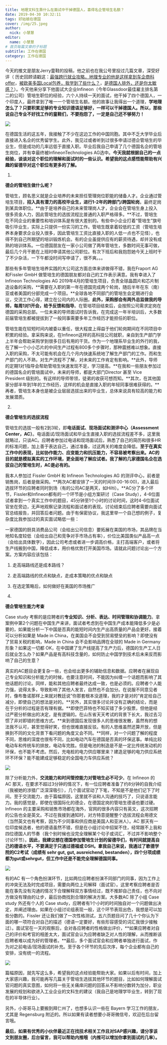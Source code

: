 ```yaml
---
title: 地理文科生靠什么在面试中干掉德国人，喜得名企管培生名额？
date: 2019-04-30 10:32:11
tags: 好姑娘在德国
cover: /img/25.jpeg
author: 
  nick: 小慧慧
editor:
  name: 小慧慧
# 首页每篇文章的子标题
subtitle: 工作在德国
category: 工作在德国
---
```


今天的推文是朋友Jerry童鞋的投稿，他之前也在我公号里投过几篇文章，深受好评（ 历史回顾请戳这：[最强跨行就业攻略，地理专业的他是这样拿到车企商科offer](http://mp.weixin.qq.com/s?__biz=MzI0OTE4MTY1Ng==&mid=2649563311&idx=1&sn=dac53900b278ef1b64d601289217197f&chksm=f18ce418c6fb6d0e957a95d64af862f41783606af6b891999d13ed0ddbb33f270a5fce923da4&scene=21#wechat_redirect)，[被欧美多国Local包养，我学到了些什么？](http://mp.weixin.qq.com/s?__biz=MzI0OTE4MTY1Ng==&mid=2649564143&idx=1&sn=d967b3e9df0a9e14c1e07eb4cd9d9a38&chksm=f18ce758c6fb6e4ef6e21376d9bc6fe041ac41f193ac6e2ee0460fab221ba54fa6202936c322&scene=21#wechat_redirect)，[是德国人排外，还是你太敏感？](http://mp.weixin.qq.com/s?__biz=MzI0OTE4MTY1Ng==&mid=2649564193&idx=1&sn=7aef39c3b51e1206e3131f5066a79348&chksm=f18ce096c6fb69801c91da03eebb125a11287b87d4acd7f4a34782ff04673da03ac1b5631c1a&scene=21#wechat_redirect)）。今天他来分享下他面试大企业Infineon（今年Glassdoor最佳雇主排名第二的公司）管培生职位的经验，六个人持续一天的面试，他干掉了四个德国人，一个印度人，最终拿到了唯一一个管培生名额。他的故事让我得出一个道理，**学地理怎么了？只要积累足够的专业知识德语足够好，一样可以干掉德国人。所以，那些说自己专业不好找工作的童鞋们，不要抱怨了，一定是自己还不够努力！**

  

![](https://mmbiz.qpic.cn/mmbiz_png/rW3MWnUicJ7cicGnOgEBdiaYHdVoXuw9m9jnGO5NuicAdGJQVp1ibNbGKC0tD32hzteG19vYyZUcPcibYEwfCm1Qj2UQ/640?wx_fmt=png)

  

  

在德国生活的这五年，我接触了不少在这边工作的中国同胞。其中不乏大学毕业后直接进入名企的优秀留学生。此外，我见过或者听到过很多申请过德企管培生的毕业生，但是成功的几率远低于直接入职。毕业后我自己申请了几个德国名企的管培生岗位，并有幸最终被InfineonTechnologies AG选中。**今天我就根据自己的一点经验，谈谈对这个职位的理解和面试时的一些认识。希望我的这点感悟能帮助有兴趣的留德华对这个职位有更多的了解。**

1.

**德企的管培生做什么呢？**

  

管培生，顾名思义就是企业培养的未来担任管理岗位职能的储备人才。企业通过管培生项目，**招入具有潜力的高校毕业生，进行1-2年的跨部门/跨国轮岗**，最终定岗到某具体职位。**由于是培养自己的未来管理岗人才，企业会在管培生身上投入很多资金人力，因此管培生的选拔流程比普通的入职严格得多。**不过，管培生在不同企业的重要性和培训体系是有很大差别的。有些中小企业打着“管培生”旗号吸引毕业生，实际上只提供一份实习的工作。管培生既拿着较低的工资（管培生培养本身要求企业投入很多，因此管培生工资比直接入职的人低一点也不见怪），也得不到自己所期望的培训锻炼机会。有的企业虽提供应有的薪资待遇，却并没有成熟的培训体系。一位德国朋友在一家小公司做了两年管培生，多数时间无事可做，最后几个月干脆在上班时申请其他公司职位。有次下班后和我抱怨她今天上班时干了不少杂活，一下午都没时间写申请了，很不爽。。。

  

那些有多年管培生培养实践的大公司这方面总体来讲做得不错，我在Fraport AG 和Fissler GmbH 做管培生的德国朋友都对自己的工作表示满意。我有幸进入了 Infineon Technologies AG 2019年4月的管培生项目，负责全球晶圆片和芯片制造设备的采购，**需要在入职的第一年在德国完成两个轮岗，随后半年在东（南）亚或者美国的分部完成一个项目。**全球各地不同部门的管培生会定期进行会议，交流工作心得，建立在公司内的人际圈。**此外，采购部会有两外总监做我的导师，每周1对1开会，给予反馈和指导**。在管培项目结束后，会按照公司需求定岗在德国的采购总部。一位未来的导师面试时告诉我，在完成这一年半培训后，大多数前届管培生都被提拔到了一般同事需要多年工作经历才能担任的职位。

管培生能在较短时间内被委以重任，很大程度上得益于他们轮岗期间在不同项目中积累的经验。拿采购来说，在Infineon这样的高科技公司就职，亲自到生产部门学上半年会帮助采购学到很多日后有用的干货。作为一个地理系毕业生的外行的我，在了解一个小小芯片的中间生产过程有800多个步骤时，那种震撼难以想象。直接入职的采购，不太可能有机会在几个月内快速系统地了解生产部门的工作。而和生产部门的人不熟，对生产流程不了解，对未来的工作肯定有影响。**此外，导师的定期1对1指导会帮助管培生快速发现不足，学习提高。**在我和一些朋友参加过的德国名企的管培面试中，未来的导师，都是大部门Director 甚至 Vice President 级别的。有这样的导师带领，徒弟的收获可想而知。**其次，在其他国家分部半年到1年的工作经历，这样的机会是直接入职的年轻同事很难获得的。**再者，管培生本身也是被企业层层选拔出来的毕业生，总体来说具有较高的能力和发展潜质。

2.

**德企管培生的选拔流程**

  

管培生的选拔一般有2到3轮，即**电话面试、现场面试和测评中心（Assessment Center，AC）**。电话面试/现场面试和毕业生直接入职的选拔流程差不多，这里我就略过，只谈AC。应聘者参加过电话和现场面试后，熟悉了自己的简历和很多HR的标准问题，加上善于表达自己，通过准备，过这两关的难度会降低。**至于在真实工作中的表现，比如协作能力、应变能力和抗压能力，不容易被考察出来。AC的目的就是模拟真实的工作环境，更全面地了解应试者。我了解的几家德国名企在选拔自己的管培生时，AC是必有的。**

我本人参加过 Fissler GmbH 和 Infineon Technologies AG 的测评中心，前者是销售岗，后者是做采购。**两次AC都安排了一天的时间(9:00-16:00)，进入最后选拔环节的应聘者同时到场（有的公司AC是两天，如Hilti）。**AC分了多个环节，Fissler和Infineon都有的一个环节是小组方案研讨（Case Study），4-6位面试者拿到一个真实工作中的题目，45分钟至1个小时的讨论时间，这时4-6位面试官坐在旁边，无声地观察记录流程和面试者的表现。讨论结束后应聘者需要向面试官总结报告，并回答后者问题。由于有保密协议，我这里举一个自己想的例子，复杂度比我参加过的真实面试略低一些：

一家德国的厨具消费品公司（会给出公司信息）要拓展在美国的市场，其品牌在当地知名度较低（会给出自己和竞争对手市场占有率），价位比美国类似产品高一点（会给出具体数字），因此公司考虑或者进一步调高价格，主打高端客户，或者将生产线搬到中国，降低成本，用价格优势打开美国市场。请就此问题讨论出一个方案。方案内容应该包括：

1.  走高端路线还是成本路线？
    
2.  走高端路线的优点和缺点，走成本策略的优点和缺点
    
3.  在选定策略后，如何做好在美国的市场推广
    

  

3.

**德企管培生能力考查**

Case study 考察的是应聘者的**专业知识、分析、表达、时间管理和协调能力**。拿案例中第2个问题在中国生产来讲，面试者考虑到在中国生产成本能降低多少是必要的，如果能分析一下中国是否真的能短时间内生产出高质量的产品会更好。接着可以分析如果是 Made in China，在美国会不会受到贸易壁垒的影响？即使没有了贸易关税的影响，Made in China 会不会影响品牌在全球的 Made in Germany 形象？如果这一切都 OK，在中国建了生产线提高了生产力后，德国的生产工人日后就业怎么办？如果产品是有高科技含量的，如何防止中国学到技术后未来反而影响了自己的生意？

真实的AC题目会更复杂一些，也会给出更多的辅助信息和数据。应聘者在展现自己专业知识和分析能力的时候，也要注意时间，不能因为纠缠一个话题而影响了其他话题的讨论。同样，能和其他应聘者最终达成一致，也是必须的。应聘者个人能力强，说得太多，导致影响了其他人发言，自然也不会加分。在说服不同意见者时，像布鲁诺那样上来就对教廷说”你那套根本没道理，我的才是对的“肯定给自己减分，即使自己的想法是对的。**另外，其实很多讨论并没有正确的结论，而是在于分析的过程是否有理有据。**即使巴菲特也不知买错了多少股票，但他是经过严密分析做出的决定，是有逻辑的。在山东省天天考试的背景下长大，我过去习惯了非对即错的思维方式。**来到德国后发现很多人的思维很发散，虽然有的想法我不认可，甚至觉得好笑，但也很难直接反驳。有的人思维虽然还算开放，但是换到不同的文化背景下看问题的角度又会不同。**同样，对一个问题了解的程度不同，思维的深度也很有不同，比如电动汽车在德国是否真的环保这事。单纯比较电动车和传统车的排放，电动车完胜。但是电池的制造是不是一定比传统发动机的环保，也不能不考虑。然后，充电桩的电力供应哪里来？建造足够的电力供应系统环不环保？能不能建成足够稳定的全国电力车供应系统？

  

![](https://mmbiz.qpic.cn/mmbiz_jpg/rW3MWnUicJ7fQ2exHoW4WCh8PiaxmC7r6gwoeE1kCuVjvtQ4ib3mjKYRia9pw8DWmTDibJ8KAXEF2yb59rq4ic4ukiamA/640?wx_fmt=jpeg)

  

除了分析能力外，**交流能力和时间管控能力对管培生必不可少**。在 Infineon 的 AC 那天，在要求不超过3分钟的情况下，有一位应聘者准备了约8分钟的自我介绍（我被她的涉猎广泛深深吸引），几个面试官动了下笔，不知是不是他们记下了时间。至于交流能力，由于篇幅原因，这里就不谈和人沟通的技巧了，只说语言能力。我的感觉是，即使在很国际化的德企，在德国定岗的管培生德语也要过硬。Infineon 的主要采购和销售市场都在海外，官网的很多内容只有英文，这次招聘的公告也全是英文。不过在我接到通知时，对方特意提醒整个选拔流程会用德文（当然英文也有考察，因为不少同事和供应商是美国人和亚洲人）。AC 那天有一位印度候选者，他的德语虽然不错，但是在小组讨论中招架不住，经常跟不上我和四位德国人的节奏（我个别时候也没完全理解某个句子或词汇，不过并不影响整个讨论环节）。**因此，我建议想在德国参加管培生计划的留德华们，有时间就提高自己的德语水平，不要满足于只通过德福或 DSH。拿我自己来说，我通过了歌德学院的C2考试（成绩有 sehr gut, gut, ausreichend, bestanden），四个分项成绩都为gut或sehrgut，但工作中还是不能完全理解德国同事。**

  

![](https://mmbiz.qpic.cn/mmbiz_jpg/rW3MWnUicJ7fQ2exHoW4WCh8PiaxmC7r6gqcr06Q01WKjmdF2M4soyoI738ric4yvq8RIXtx4gCSHe0wPe0bQq2yQ/640?wx_fmt=jpeg)

有的AC 有一个角色扮演环节，比如两位应聘者扮演不同部门的同事，因为工作上的冲突无法及时完成项目，需要向两位上司解释（面试官）。这里考察应聘者是否能在事先没有沟通的情况下合理解释双方事情经过，既不推卸自己责任，也不向对方做没有理由的让步，最后协商找到合理的解决方案。大多数AC 除了小组 Case study 外还有个人的 Case study，应聘者有1个小时的时间独自对一个问题做出决定，并阐述理由。如果在小组讨论组表现一般，这个环节表现出色，我想是可以加些分数的。Fissler 还让我们做了一次性格测试，五六页题目问了几十个你认为下面的哪一项符合对自己的描述（德语一定要好，有些形容感受的词汇我很少接触过）。面试官在一天的观察后，会对各应聘者的性格做出评价，**如果应聘者对自己的评价和考官的相差太大，面试官会认为应聘者缺乏对人性的理解，从而推断该应聘者难以成为好的管理者。**最后，多个面试官会和应聘者单独进行面试，作为对之前电话/现场面试的补充。至于各个环节的先后次序，每个企业都有自己的安排，没有统一的流程。

  

![](https://mmbiz.qpic.cn/mmbiz_jpg/rW3MWnUicJ7fQ2exHoW4WCh8PiaxmC7r6gib72IDkbuazBqFYkHN6G5AbxOAFovScFIBmYSJIgnglAYibfKTVZtmOA/640?wx_fmt=jpeg)

篇幅原因，就先写这么多，希望我的这点经验能帮助大家。如果以后有时间，加上大家感兴趣，我可能再写几篇关于管培生选拔其他环节的题目，比如如何理解面试官问题的真实意图，如何将一些无关痛痒问题的回答从不影响分数转为加分，职业发展的规划和欲进入工业企业的文科生的建议（我自己是地理学毕业生，转到了现在的半导体行业）。

  

另外，小哥哥马上要搬到拜仁州了，也想多认识一些在 Bayern 学习工作的朋友，尤其是 Regensburg 附近的。所以如果有读者想要小哥哥微信号，欢迎在后台留言哦。  

  

**最后，如果有优秀的小伙伴最近正在找技术相关工作且对SAP感兴趣，请分享该文到朋友圈，后台留言，我可以帮助内推哦（内推可以增加你拿到面试的几率）。**